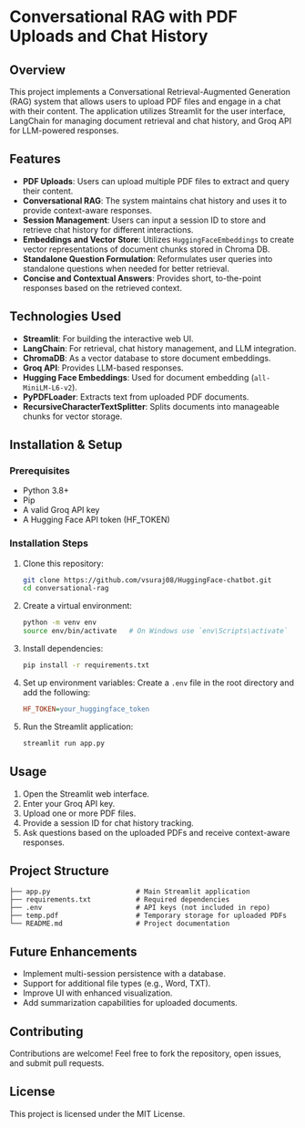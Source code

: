 # Conversational RAG with PDF Uploads and Chat History

## Overview
This project implements a Conversational Retrieval-Augmented Generation (RAG) system that allows users to upload PDF files and engage in a chat with their content. The application utilizes Streamlit for the user interface, LangChain for managing document retrieval and chat history, and Groq API for LLM-powered responses.

## Features
- **PDF Uploads**: Users can upload multiple PDF files to extract and query their content.
- **Conversational RAG**: The system maintains chat history and uses it to provide context-aware responses.
- **Session Management**: Users can input a session ID to store and retrieve chat history for different interactions.
- **Embeddings and Vector Store**: Utilizes `HuggingFaceEmbeddings` to create vector representations of document chunks stored in Chroma DB.
- **Standalone Question Formulation**: Reformulates user queries into standalone questions when needed for better retrieval.
- **Concise and Contextual Answers**: Provides short, to-the-point responses based on the retrieved context.

## Technologies Used
- **Streamlit**: For building the interactive web UI.
- **LangChain**: For retrieval, chat history management, and LLM integration.
- **ChromaDB**: As a vector database to store document embeddings.
- **Groq API**: Provides LLM-based responses.
- **Hugging Face Embeddings**: Used for document embedding (`all-MiniLM-L6-v2`).
- **PyPDFLoader**: Extracts text from uploaded PDF documents.
- **RecursiveCharacterTextSplitter**: Splits documents into manageable chunks for vector storage.

## Installation & Setup
### Prerequisites
- Python 3.8+
- Pip
- A valid Groq API key
- A Hugging Face API token (HF_TOKEN)

### Installation Steps
1. Clone this repository:
   ```sh
   git clone https://github.com/vsuraj08/HuggingFace-chatbot.git
   cd conversational-rag
   ```
2. Create a virtual environment:
   ```sh
   python -m venv env
   source env/bin/activate   # On Windows use `env\Scripts\activate`
   ```
3. Install dependencies:
   ```sh
   pip install -r requirements.txt
   ```
4. Set up environment variables:
   Create a `.env` file in the root directory and add the following:
   ```ini
   HF_TOKEN=your_huggingface_token
   ```
5. Run the Streamlit application:
   ```sh
   streamlit run app.py
   ```

## Usage
1. Open the Streamlit web interface.
2. Enter your Groq API key.
3. Upload one or more PDF files.
4. Provide a session ID for chat history tracking.
5. Ask questions based on the uploaded PDFs and receive context-aware responses.

## Project Structure
```
├── app.py                     # Main Streamlit application
├── requirements.txt           # Required dependencies
├── .env                       # API keys (not included in repo)
├── temp.pdf                   # Temporary storage for uploaded PDFs
└── README.md                  # Project documentation
```

## Future Enhancements
- Implement multi-session persistence with a database.
- Support for additional file types (e.g., Word, TXT).
- Improve UI with enhanced visualization.
- Add summarization capabilities for uploaded documents.

## Contributing
Contributions are welcome! Feel free to fork the repository, open issues, and submit pull requests.

## License
This project is licensed under the MIT License.

